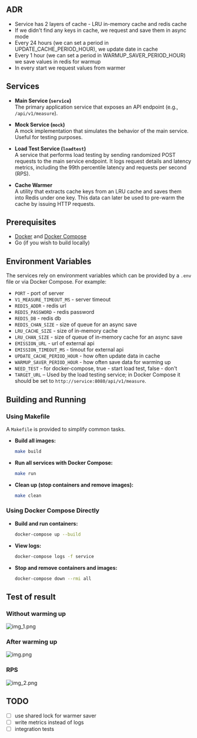 ## ADR
  - Service has 2 layers of cache - LRU in-memory cache and redis cache
  - If we didn't find any keys in cache, we request and save them in async mode
  - Every 24 hours (we can set a period in UPDATE_CACHE_PERIOD_HOUR), we update date in cache
  - Every 1 hour (we can set a period in WARMUP_SAVER_PERIOD_HOUR) we save values in redis for warmup
  - In every start we request values from warmer

## Services

- **Main Service (`service`)**  
  The primary application service that exposes an API endpoint (e.g., `/api/v1/measure`).

- **Mock Service (`mock`)**  
  A mock implementation that simulates the behavior of the main service. Useful for testing purposes.

- **Load Test Service (`loadtest`)**  
  A service that performs load testing by sending randomized POST requests to the main service endpoint. It logs request details and latency metrics, including the 99th percentile latency and requests per second (RPS).

- **Cache Warmer**  
  A utility that extracts cache keys from an LRU cache and saves them into Redis under one key. This data can later be used to pre-warm the cache by issuing HTTP requests.

## Prerequisites

- [Docker](https://www.docker.com/get-started) and [Docker Compose](https://docs.docker.com/compose/)
- Go (if you wish to build locally)

## Environment Variables

The services rely on environment variables which can be provided by a `.env` file or via Docker Compose. For example:

- `PORT` - port of server
- `V1_MEASURE_TIMEOUT_MS` - server timeout
- `REDIS_ADDR` - redis url 
- `REDIS_PASSWORD` - redis password
- `REDIS_DB` - redis db
- `REDIS_CHAN_SIZE` - size of queue for an async save
- `LRU_CACHE_SIZE` - size of in-memory cache
- `LRU_CHAN_SIZE` - size of queue of in-memory cache for an async save 
- `EMISSION_URL` - url of external api
- `EMISSION_TIMEOUT_MS` - timout for external api
- `UPDATE_CACHE_PERIOD_HOUR` - how often update data in cache
- `WARMUP_SAVER_PERIOD_HOUR` - how often save data for warming up
- `NEED_TEST` - for docker-compose, true - start load test, false - don't
- `TARGET_URL` – Used by the load testing service; in Docker Compose it should be set to `http://service:8080/api/v1/measure`.

## Building and Running

### Using Makefile

A `Makefile` is provided to simplify common tasks.

- **Build all images:**

  ```bash
  make build
  
- **Run all services with Docker Compose:**

  ```bash
  make run
  
- **Clean up (stop containers and remove images):**

  ```bash
  make clean

### Using Docker Compose Directly

- **Build and run containers:**

  ```bash
  docker-compose up --build

- **View logs:**

  ```bash
  docker-compose logs -f service

- **Stop and remove containers and images:**

  ```bash
  docker-compose down --rmi all
  
## Test of result 
### Without warming up
![img_1.png](doc/img_1.png)

### After warming up
![img.png](doc/img.png)

### RPS
![img_2.png](doc/img_2.png)

## TODO

- [ ] use shared lock for warmer saver
- [ ] write metrics instead of logs
- [ ] integration tests